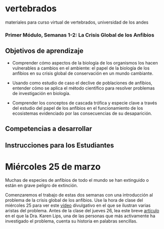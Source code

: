 # vertebrados
materiales para curso virtual de vertebrados, universidad de los andes

### Primer Módulo, Semanas 1-2: La Crisis Global de los Anfibios

## Objetivos de aprendizaje

-	Comprender cómo aspectos de la biología de los organismos los hacen vulnerables a cambios en el ambiente: el papel de la biología de los anfibios en su crisis global de conservación en un mundo cambiante.

-	Usando como estudio de caso el declive de poblaciones de anfibios, entender cómo se aplica el método científico para resolver problemas de investigación en biología.

-	Comprender los conceptos de cascada trófica y especie clave a través del estudio del papel de los anfibios en el funcionamiento de los ecosistemas evidenciado por las consecuencias de su desaparición.

## Competencias a desarrollar

## Instrucciones para los Estudiantes

# Miércoles 25 de marzo

Muchas de especies de anfibios de todo el mundo se han extinguido o están en grave peligro de extinción. 

Comenzaremos el trabajo de estas dos semanas con una introducción al problema de la crisis global de los anfibios. Use la hora de clase del miércoles 25 para ver este [vídeo](https://youtu.be/nBbkwlGM7X0) divulgativo en el que se ilustran varias aristas del problema. Antes de la clase del jueves 26, lea este breve [artículo](https://journals.plos.org/plosbiology/article?id=10.1371/journal.pbio.2003080) en el que la Dra. Karen Lips, una de las personas que más activamente ha investigado el problema, cuenta su historia en palabras sencillas.


